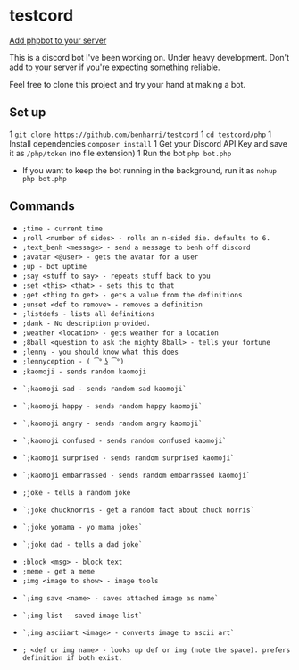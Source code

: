 # testcord

[Add phpbot to your server](https://discordapp.com/api/oauth2/authorize?client_id=288416337057939456&scope=bot&permissions=0)

This is a discord bot I've been working on. Under heavy development. Don't add to your server if you're expecting something reliable.

Feel free to clone this project and try your hand at making a bot. 

## Set up

1 `git clone https://github.com/benharri/testcord`
1 `cd testcord/php`
1 Install dependencies `composer install`
1 Get your Discord API Key and save it as `/php/token` (no file extension)
1 Run the bot `php bot.php`

* If you want to keep the bot running in the background, run it as `nohup php bot.php`


## Commands

- `;time - current time`
- `;roll <number of sides> - rolls an n-sided die. defaults to 6.`
- `;text_benh <message> - send a message to benh off discord`
- `;avatar <@user> - gets the avatar for a user`
- `;up - bot uptime`
- `;say <stuff to say> - repeats stuff back to you`
- `;set <this> <that> - sets this to that`
- `;get <thing to get> - gets a value from the definitions`
- `;unset <def to remove> - removes a definition`
- `;listdefs - lists all definitions`
- `;dank - No description provided.`
- `;weather <location> - gets weather for a location`
- `;8ball <question to ask the mighty 8ball> - tells your fortune`
- `;lenny - you should know what this does`
- `;lennyception - ( ͡° ͜ʖ ͡°)`
- `;kaomoji - sends random kaomoji`
-     `;kaomoji sad - sends random sad kaomoji`
-     `;kaomoji happy - sends random happy kaomoji`
-     `;kaomoji angry - sends random angry kaomoji`
-     `;kaomoji confused - sends random confused kaomoji`
-     `;kaomoji surprised - sends random surprised kaomoji`
-     `;kaomoji embarrassed - sends random embarrassed kaomoji`
- `;joke - tells a random joke`
-     `;joke chucknorris - get a random fact about chuck norris`
-     `;joke yomama - yo mama jokes`
-     `;joke dad - tells a dad joke`
- `;block <msg> - block text`
- `;meme - get a meme`
- `;img <image to show> - image tools`
-     `;img save <name> - saves attached image as name`
-     `;img list - saved image list`
-     `;img asciiart <image> - converts image to ascii art`
- `; <def or img name> - looks up def or img (note the space). prefers definition if both exist.`